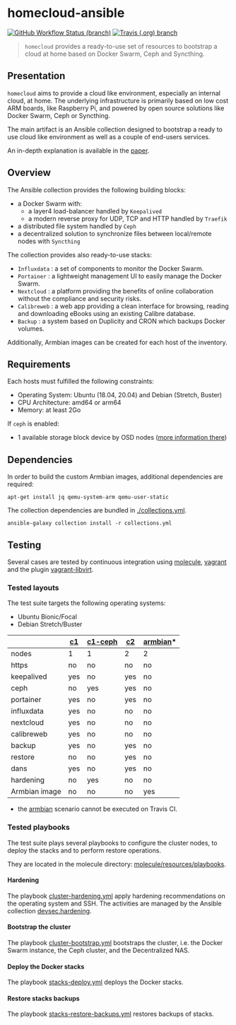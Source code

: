 # homecloud-ansible

[![GitHub Workflow Status (branch)](https://img.shields.io/github/workflow/status/tmorin/homecloud-ansible/Continous%20Integration/master?label=GitHub%20Actions&logo=github+actions&logoColor=black)](https://github.com/tmorin/homecloud-ansible/actions?query=workflow%3A%22Continous+Integration%22+branch%3Amaster)
[![Travis (.org) branch](https://img.shields.io/travis/tmorin/homecloud-ansible/master?label=Travis%20CI&logo=travis+CI&logoColor=black)](https://travis-ci.org/github/tmorin/homecloud-ansible)

> `homecloud` provides a ready-to-use set of resources to bootstrap a cloud at home based on Docker Swarm, Ceph and Syncthing.

## Presentation

`homecloud` aims to provide a cloud like environment, especially an internal cloud, at home.
The underlying infrastructure is primarily based on low cost ARM boards, like Raspberry Pi, and powered by open source solutions like Docker Swarm, Ceph or Syncthing.

The main artifact is an Ansible collection designed to bootstrap a ready to use cloud like environment as well as a couple of end-users services.

An in-depth explanation is available in the [paper](./paper/README.adoc).

## Overview

The Ansible collection provides the following building blocks:

- a Docker Swarm with:
  - a layer4 load-balancer handled by `Keepalived`
  - a modern reverse proxy for UDP, TCP and HTTP handled by `Traefik`
- a distributed file system handled by `Ceph`
- a decentralized solution to synchronize files between local/remote nodes with `Syncthing`

The collection provides also ready-to-use stacks:

- `Influxdata` : a set of components to monitor the Docker Swarm.
- `Portainer` : a lightweight management UI to easily manage the Docker Swarm.
- `Nextcloud` : a platform providing the benefits of online collaboration without the compliance and security risks.
- `Calibreweb` :  a web app providing a clean interface for browsing, reading and downloading eBooks using an existing Calibre database.
- `Backup` : a system based on Duplicity and CRON which backups Docker volumes. 

Additionally, Armbian images can be created for each host of the inventory.

## Requirements

Each hosts must fulfilled the following constraints:

- Operating System: Ubuntu (18.04, 20.04) and Debian (Stretch, Buster)
- CPU Architecture: amd64 or arm64
- Memory: at least 2Go

If `ceph` is enabled:

- 1 available storage block device by OSD nodes ([more information there](https://docs.ceph.com/docs/master/cephadm/install/#deploy-osds))

## Dependencies

In order to build the custom Armbian images, additional dependencies are required:
```shell script
apt-get install jq qemu-system-arm qemu-user-static
```

The collection dependencies are bundled in [./collections.yml](collections.yml).
```shell script
ansible-galaxy collection install -r collections.yml
```

## Testing

Several cases are tested by continuous integration using [molecule], [vagrant] and the plugin [vagrant-libvirt].

### Tested layouts

The test suite targets the following operating systems:

- Ubuntu Bionic/Focal
- Debian Stretch/Buster

| |[c1]|[c1-ceph]|[c2]|[armbian]*|
|---|---|---|---|---|
|nodes|1|1|2|2|
|https|no|no|no|no|
|keepalived|yes|no|yes|no|
|ceph|no|yes|yes|no|
|portainer|yes|no|yes|no|
|influxdata|yes|no|no|no|
|nextcloud|yes|no|no|no|
|calibreweb|yes|no|no|no|
|backup|yes|no|yes|no|
|restore|no|no|yes|no|
|dans|yes|no|yes|no|
|hardening|no|yes|no|no|
|Armbian image|no|no|no|yes|

* the [armbian] scenario cannot be executed on Travis CI.

[c1]: molecule/c1
[c1-ceph]: molecule/c1-ceph
[c2]: molecule/c1
[armbian]: molecule/armbian
[molecule]: https://github.com/ansible-community/molecule
[vagrant]: https://www.vagrantup.com/
[vagrant-libvirt]: https://github.com/vagrant-libvirt/vagrant-libvirt

### Tested playbooks

The test suite plays several playbooks to configure the cluster nodes, to deploy the stacks and to perform restore operations.

They are located in the molecule directory: [molecule/resources/playbooks](molecule/resources/playbooks).

#### Hardening

The playbook [cluster-hardening.yml](molecule/resources/playbooks/cluster-hardening.yml) apply hardening recommendations on the operating system and SSH.
The activities are managed by the Ansible collection [devsec.hardening](https://galaxy.ansible.com/devsec/hardening).

#### Bootstrap the cluster

The playbook [cluster-bootstrap.yml](molecule/resources/playbooks/cluster-bootstrap.yml) bootstraps the cluster, i.e. the Docker Swarm instance, the Ceph cluster, and the Decentralized NAS.

#### Deploy the Docker stacks

The playbook [stacks-deploy.yml](molecule/resources/playbooks/stacks-deploy.yml) deploys the Docker stacks.

#### Restore stacks backups

The playbook [stacks-restore-backups.yml](molecule/resources/playbooks/stacks-restore-backup.yml) restores backups of stacks.
